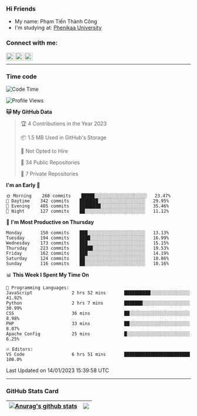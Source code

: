 ### Hi Friends

- My name: Phạm Tiến Thành Công
- I'm studying at: [Phenikaa University]


### Connect with me:
[<img align="left" alt="PhamTienThanhCong | Facebook" width="22px" src="https://upload.wikimedia.org/wikipedia/commons/thumb/1/16/Facebook-icon-1.png/640px-Facebook-icon-1.png" />][facebook]
[<img align="left" alt="PhamTienThanhCong | Zalo" width="22px" src="https://www.anphatpc.com.vn/template/anphat_2020v2/images/icon-zalo.jpg" />][zalo]
[<img align="left" alt="PhamTienThanhCong | LinkedIn" width="22px" src="https://cdn3.iconfinder.com/data/icons/inficons/512/linkedin.png" />][linkedin]

<br />

---

### Time code

<!--START_SECTION:waka-->
![Code Time](http://img.shields.io/badge/Code%20Time-840%20hrs%2011%20mins-blue)

![Profile Views](http://img.shields.io/badge/Profile%20Views-1-blue)

**🐱 My GitHub Data** 

> 🏆 4 Contributions in the Year 2023
 > 
> 📦 1.5 MB Used in GitHub's Storage 
 > 
> 🚫 Not Opted to Hire
 > 
> 📜 34 Public Repositories 
 > 
> 🔑 7 Private Repositories  
 > 
**I'm an Early 🐤** 

```text
🌞 Morning    268 commits    █████░░░░░░░░░░░░░░░░░░░░   23.47% 
🌆 Daytime    342 commits    ███████░░░░░░░░░░░░░░░░░░   29.95% 
🌃 Evening    405 commits    ████████░░░░░░░░░░░░░░░░░   35.46% 
🌙 Night      127 commits    ██░░░░░░░░░░░░░░░░░░░░░░░   11.12%

```
📅 **I'm Most Productive on Thursday** 

```text
Monday       150 commits    ███░░░░░░░░░░░░░░░░░░░░░░   13.13% 
Tuesday      194 commits    ████░░░░░░░░░░░░░░░░░░░░░   16.99% 
Wednesday    173 commits    ███░░░░░░░░░░░░░░░░░░░░░░   15.15% 
Thursday     223 commits    █████░░░░░░░░░░░░░░░░░░░░   19.53% 
Friday       162 commits    ███░░░░░░░░░░░░░░░░░░░░░░   14.19% 
Saturday     124 commits    ██░░░░░░░░░░░░░░░░░░░░░░░   10.86% 
Sunday       116 commits    ██░░░░░░░░░░░░░░░░░░░░░░░   10.16%

```


📊 **This Week I Spent My Time On** 

```text
💬 Programming Languages: 
JavaScript               2 hrs 52 mins       ██████████░░░░░░░░░░░░░░░   41.92% 
Python                   2 hrs 7 mins        ███████░░░░░░░░░░░░░░░░░░   30.99% 
CSS                      36 mins             ██░░░░░░░░░░░░░░░░░░░░░░░   8.98% 
PHP                      33 mins             ██░░░░░░░░░░░░░░░░░░░░░░░   8.07% 
Apache Config            25 mins             █░░░░░░░░░░░░░░░░░░░░░░░░   6.25%

🔥 Editors: 
VS Code                  6 hrs 51 mins       █████████████████████████   100.0%

```


 Last Updated on 14/01/2023 15:39:58 UTC
<!--END_SECTION:waka-->

---

### GitHub Stats Card

| <a href="https://github.com/phamtienthanhcong"><img align="center" src="https://github-readme-stats.vercel.app/api?username=PhamTienThanhCong&show_icons=true&include_all_commits=true&theme=buefy&hide_border=true&theme=ocean_dark" alt="Anurag's github stats" /></a> | <a href="https://github.com/phamtienthanhcong"><img align="center" src="https://github-readme-stats.vercel.app/api/top-langs/?username=PhamTienThanhCong&layout=compact&theme=buefy&hide_border=true&theme=ocean_dark" /></a> |
| ------------- | ------------- |

[Phenikaa University]: https://phenikaa-uni.edu.vn/vi
[facebook]: https://www.facebook.com/phamtienthanhcong
[linkedin]: https://linkedin.com/in/phamtienthanhcong
[zalo]: https://zalo.me/0396396332
[tiktok]: https://www.tiktok.com/@phamtienthanhcong
[web]: https://github.com/PhamTienThanhCong/web_dev
[min project]: https://github.com/PhamTienThanhCong/Project-Of-Web
[c and cpp]: https://github.com/PhamTienThanhCong/Code_C_and_Cpro
[python]: https://github.com/PhamTienThanhCong/Python_beginer

